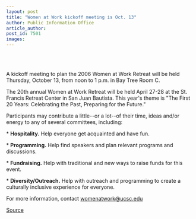 ```yaml
---
layout: post
title: "Women at Work kickoff meeting is Oct. 13"
author: Public Information Office
article_author: 
post_id: 7501
images:
---
```


<a name="content" id="content"></a><br>
<br>
<p>
  A kickoff meeting to plan the 2006 Women at Work Retreat will be held Thursday, October 13, from noon to 1 p.m. in Bay Tree Room C.
</p>
<p>
  The 20th annual Women at Work Retreat will be held April 27-28 at the St. Francis Retreat Center in San Juan Bautista. This year's theme is "The First 20 Years: Celebrating the Past, Preparing for the Future."
</p>
<p>
  Participants may contribute a little--or a lot--of their time, ideas and/or energy to any of several committees, including:
</p>
<p>
  * <strong>Hospitality.</strong> Help everyone get acquainted and have fun.
</p>
<p>
  * <strong>Programming.</strong> Help find speakers and plan relevant programs and discussions.
</p>
<p>
  * <strong>Fundraising.</strong> Help with traditional and new ways to raise funds for this event.
</p>
<p>
  * <strong>Diversity/Outreach.</strong> Help with outreach and programming to create a culturally inclusive experience for everyone.
</p>
<p>
  For more information, contact <a href="mailto:womenatwork@ucsc.edu%20">womenatwork@ucsc.edu</a>
</p>
<p><a href="http://www1.ucsc.edu/currents/05-06/10-10/brief-retreat.asp" title="Permalink to brief-retreat">Source</a></p>
